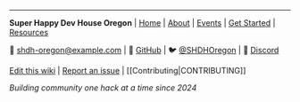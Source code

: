 ---

**Super Happy Dev House Oregon** | [Home](Home) | [About](About) | [Events](Events/Upcoming) | [Get Started](Getting-Started/First-Time) | [Resources](Resources/Project-Ideas)

📧 [shdh-oregon@example.com](mailto:shdh-oregon@example.com) | 
🐙 [GitHub](https://github.com/shdh-oregon) | 
🐦 [@SHDHOregon](https://twitter.com/SHDHOregon) | 
💬 [Discord](https://discord.gg/example)

[Edit this wiki](https://github.com/shdh-oregon/wiki) | [Report an issue](https://github.com/shdh-oregon/wiki/issues) | [[Contributing|CONTRIBUTING]]

*Building community one hack at a time since 2024*